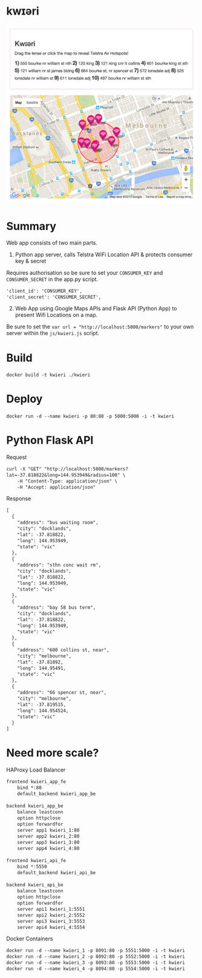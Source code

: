 # kwɪəri

![Alt text](/app/app.png?raw=true "kwɪəri")

# Summary

Web app consists of two main parts.

1) Python app server, calls Telstra WiFi Location API & protects consumer key & secret

Requires authorisation so be sure to set your `CONSUMER_KEY` and `CONSUMER_SECRET` in the app.py script. 

```
'client_id': 'CONSUMER_KEY',
'client_secret': 'CONSUMER_SECRET',
```

2) Web App using Google Maps APIs and Flask API (Python App) to present Wifi Locations on a map.

Be sure to set the `var url = "http://localhost:5000/markers"` to your own server within the `js/kwieri.js` script.

# Build

`docker build -t kwieri ./kwieri`

# Deploy

`docker run -d --name kwieri -p 80:80 -p 5000:5000 -i -t kwieri`

# Python Flask API

Request

```
curl -X "GET" "http://localhost:5000/markers?lat=-37.818822&long=144.953949&radius=100" \
	-H "Content-Type: application/json" \
	-H "Accept: application/json"
```

Response

```
[
  {
    "address": "bus waiting room",
    "city": "docklands",
    "lat": -37.818822,
    "long": 144.953949,
    "state": "vic"
  },
  {
    "address": "sthn conc wait rm",
    "city": "docklands",
    "lat": -37.818822,
    "long": 144.953949,
    "state": "vic"
  },
  {
    "address": "bay 58 bus term",
    "city": "docklands",
    "lat": -37.818822,
    "long": 144.953949,
    "state": "vic"
  },
  {
    "address": "600 collins st, near",
    "city": "melbourne",
    "lat": -37.81892,
    "long": 144.95491,
    "state": "vic"
  },
  {
    "address": "66 spencer st, near",
    "city": "melbourne",
    "lat": -37.819515,
    "long": 144.954524,
    "state": "vic"
  }
]
```

# Need more scale?

HAProxy Load Balancer

```
frontend kwieri_app_fe
    bind *:80
    default_backend kwieri_app_be

backend kwieri_app_be
    balance leastconn
    option httpclose
    option forwardfor
    server app1 kwieri_1:80
    server app2 kwieri_2:80
    server app3 kwieri_3:80
    server app4 kwieri_4:80

frontend kwieri_api_fe
    bind *:5550
    default_backend kwieri_api_be

backend kwieri_api_be
    balance leastconn
    option httpclose
    option forwardfor
    server api1 kwieri_1:5551
    server api2 kwieri_2:5552
    server api3 kwieri_3:5553
    server api4 kwieri_4:5554
```

Docker Containers

```
docker run -d --name kwieri_1 -p 8091:80 -p 5551:5000 -i -t kwieri
docker run -d --name kwieri_2 -p 8092:80 -p 5552:5000 -i -t kwieri
docker run -d --name kwieri_3 -p 8093:80 -p 5553:5000 -i -t kwieri
docker run -d --name kwieri_4 -p 8094:80 -p 5554:5000 -i -t kwieri
```